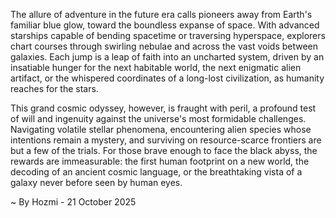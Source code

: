 
The allure of adventure in the future era calls pioneers away from Earth's familiar blue glow, toward the boundless expanse of space. With advanced starships capable of bending spacetime or traversing hyperspace, explorers chart courses through swirling nebulae and across the vast voids between galaxies. Each jump is a leap of faith into an uncharted system, driven by an insatiable hunger for the next habitable world, the next enigmatic alien artifact, or the whispered coordinates of a long-lost civilization, as humanity reaches for the stars.

This grand cosmic odyssey, however, is fraught with peril, a profound test of will and ingenuity against the universe's most formidable challenges. Navigating volatile stellar phenomena, encountering alien species whose intentions remain a mystery, and surviving on resource-scarce frontiers are but a few of the trials. For those brave enough to face the black abyss, the rewards are immeasurable: the first human footprint on a new world, the decoding of an ancient cosmic language, or the breathtaking vista of a galaxy never before seen by human eyes.

~ By Hozmi - 21 October 2025
